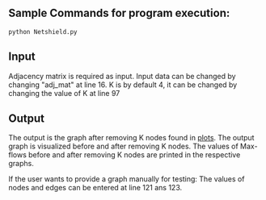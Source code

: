 ## Sample Commands for program execution:

```
python Netshield.py
```


## Input
Adjacency matrix is required as input.
Input data can be changed by changing "adj_mat" at line 16.
K is by default 4, it can be changed by changing the value of K at line 97

## Output
The output is the graph after removing K nodes found in [plots](plots).
The output graph is visualized before and after removing K nodes.
The values of Max-flows before and after removing K nodes are printed in the respective graphs.

If the user wants to provide a graph manually for testing:
The values of nodes and edges can be entered at line 121 ans 123. 

